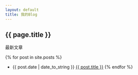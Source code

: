 ```yaml
---
layout: default
title: 我的Blog
---
```

## {{ page.title }}
最新文章

{% for post in site.posts %}
- {{ post.date | date_to_string }}  [{{ post.title }}]({{site.baseurl}}{{post.url}})
{% endfor %}
